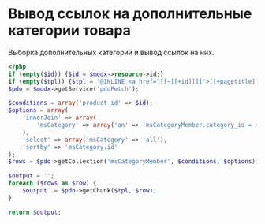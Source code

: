 # Вывод ссылок на дополнительные категории товара

Выборка дополнительных категорий и вывод ссылок на них.

```php
<?php
if (empty($id)) {$id = $modx->resource->id;}
if (empty($tpl)) {$tpl = '@INLINE <a href="[[~[[+id]]]]">[[+pagetitle]]</a>';}
$pdo = $modx->getService('pdoFetch');

$conditions = array('product_id' => $id);
$options = array(
    'innerJoin' => array(
        'msCategory' => array('on' => 'msCategoryMember.category_id = msCategory.id')
    ),
    'select' => array('msCategory' => 'all'),
    'sortby' => 'msCategory.id'
);
$rows = $pdo->getCollection('msCategoryMember', $conditions, $options);

$output = '';
foreach ($rows as $row) {
    $output .= $pdo->getChunk($tpl, $row);
}

return $output;
```
